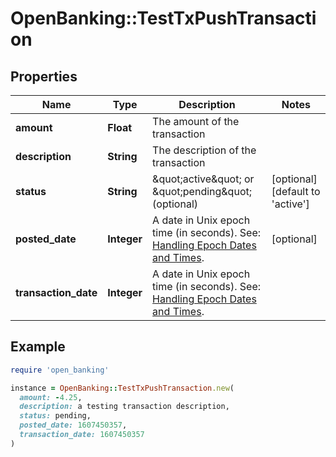 # OpenBanking::TestTxPushTransaction

## Properties

| Name | Type | Description | Notes |
| ---- | ---- | ----------- | ----- |
| **amount** | **Float** | The amount of the transaction |  |
| **description** | **String** | The description of the transaction |  |
| **status** | **String** | \&quot;active\&quot; or \&quot;pending\&quot; (optional) | [optional][default to &#39;active&#39;] |
| **posted_date** | **Integer** | A date in Unix epoch time (in seconds). See: [Handling Epoch Dates and Times](https://developer.mastercard.com/open-banking-us/documentation/codes-and-formats/). | [optional] |
| **transaction_date** | **Integer** | A date in Unix epoch time (in seconds). See: [Handling Epoch Dates and Times](https://developer.mastercard.com/open-banking-us/documentation/codes-and-formats/). |  |

## Example

```ruby
require 'open_banking'

instance = OpenBanking::TestTxPushTransaction.new(
  amount: -4.25,
  description: a testing transaction description,
  status: pending,
  posted_date: 1607450357,
  transaction_date: 1607450357
)
```

